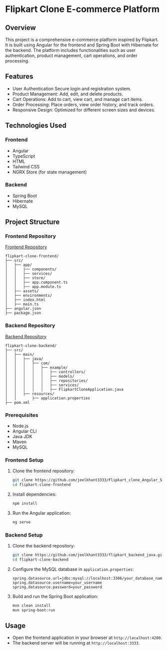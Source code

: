 # Flipkart Clone E-commerce Platform

## Overview

This project is a comprehensive e-commerce platform inspired by Flipkart. It is built using Angular for the frontend and Spring Boot with Hibernate for the backend. The platform includes functionalities such as user authentication, product management, cart operations, and order processing.

## Features

- User Authentication Secure login and registration system.
- Product Management: Add, edit, and delete products.
- Cart Operations: Add to cart, view cart, and manage cart items.
- Order Processing: Place orders, view order history, and track orders.
- Responsive Design: Optimized for different screen sizes and devices.

## Technologies Used

### Frontend

- Angular
- TypeScript
- HTML
- Tailwind CSS
- NGRX Store (for state management)

### Backend

- Spring Boot
- Hibernate
- MySQL

## Project Structure

### Frontend Repository

[Frontend Repository](https://github.com/jeelkhant3333/Flipkart_clone_Angular_Springboot.git)

```
flipkart-clone-frontend/
├── src/
│   ├── app/
│   │   ├── components/
│   │   ├── services/
│   │   ├── store/
│   │   ├── app.component.ts
│   │   ├── app.module.ts
│   ├── assets/
│   ├── environments/
│   ├── index.html
│   ├── main.ts
├── angular.json
├── package.json
```

### Backend Repository

[Backend Repository](https://github.com/jeelkhant3333/flipkart_backend_java.git)

```
flipkart-clone-backend/
├── src/
│   ├── main/
│   │   ├── java/
│   │   │   ├── com/
│   │   │   │   ├── example/
│   │   │   │   │   ├── controllers/
│   │   │   │   │   ├── models/
│   │   │   │   │   ├── repositories/
│   │   │   │   │   ├── services/
│   │   │   │   │   ├── FlipkartCloneApplication.java
│   │   ├── resources/
│   │       ├── application.properties
├── pom.xml
```

### Prerequisites

- Node.js
- Angular CLI
- Java JDK
- Maven
- MySQL

### Frontend Setup

1. Clone the frontend repository:
   ```bash
   git clone https://github.com/jeelkhant3333/Flipkart_clone_Angular_Springboot.git
   cd flipkart-clone-frontend
   ```

2. Install dependencies:
   ```bash
   npm install
   ```

3. Run the Angular application:
   ```bash
   ng serve
   ```

### Backend Setup

1. Clone the backend repository:
   ```bash
   git clone https://github.com/jeelkhant3333/flipkart_backend_java.git
   cd flipkart-clone-backend
   ```

2. Configure the MySQL database in `application.properties`:
   ```properties
   spring.datasource.url=jdbc:mysql://localhost:3306/your_database_name
   spring.datasource.username=your_username
   spring.datasource.password=your_password
   ```

3. Build and run the Spring Boot application:
   ```bash
   mvn clean install
   mvn spring-boot:run
   ```

## Usage

- Open the frontend application in your browser at `http://localhost:4200`.
- The backend server will be running at `http://localhost:3333`.
